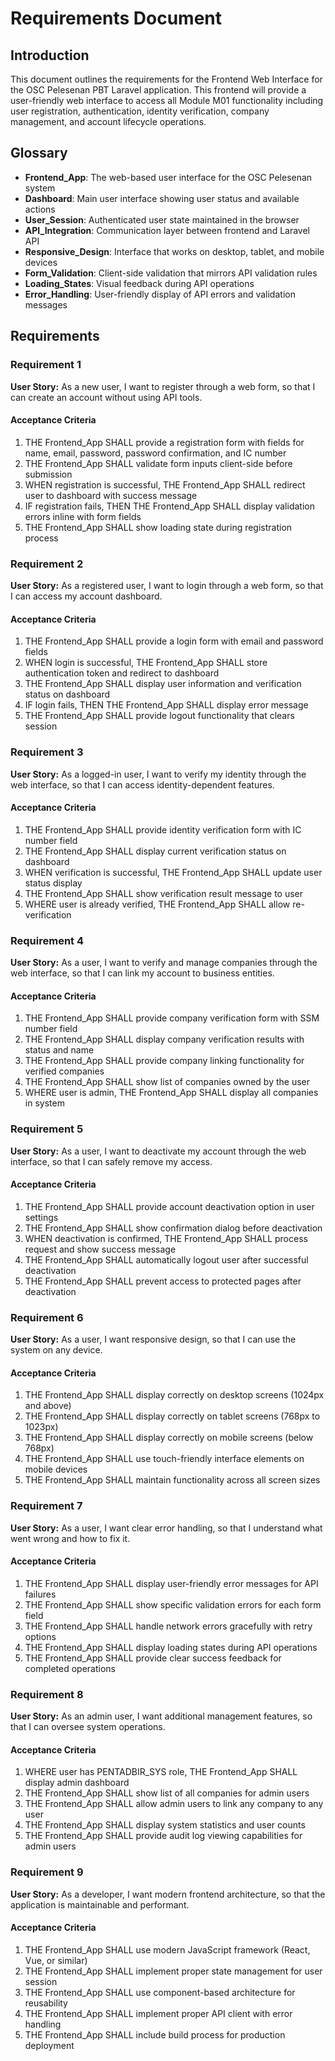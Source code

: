 # Requirements Document

## Introduction

This document outlines the requirements for the Frontend Web Interface for the OSC Pelesenan PBT Laravel application. This frontend will provide a user-friendly web interface to access all Module M01 functionality including user registration, authentication, identity verification, company management, and account lifecycle operations.

## Glossary

- **Frontend_App**: The web-based user interface for the OSC Pelesenan system
- **Dashboard**: Main user interface showing user status and available actions
- **User_Session**: Authenticated user state maintained in the browser
- **API_Integration**: Communication layer between frontend and Laravel API
- **Responsive_Design**: Interface that works on desktop, tablet, and mobile devices
- **Form_Validation**: Client-side validation that mirrors API validation rules
- **Loading_States**: Visual feedback during API operations
- **Error_Handling**: User-friendly display of API errors and validation messages

## Requirements

### Requirement 1

**User Story:** As a new user, I want to register through a web form, so that I can create an account without using API tools.

#### Acceptance Criteria

1. THE Frontend_App SHALL provide a registration form with fields for name, email, password, password confirmation, and IC number
2. THE Frontend_App SHALL validate form inputs client-side before submission
3. WHEN registration is successful, THE Frontend_App SHALL redirect user to dashboard with success message
4. IF registration fails, THEN THE Frontend_App SHALL display validation errors inline with form fields
5. THE Frontend_App SHALL show loading state during registration process

### Requirement 2

**User Story:** As a registered user, I want to login through a web form, so that I can access my account dashboard.

#### Acceptance Criteria

1. THE Frontend_App SHALL provide a login form with email and password fields
2. WHEN login is successful, THE Frontend_App SHALL store authentication token and redirect to dashboard
3. THE Frontend_App SHALL display user information and verification status on dashboard
4. IF login fails, THEN THE Frontend_App SHALL display error message
5. THE Frontend_App SHALL provide logout functionality that clears session

### Requirement 3

**User Story:** As a logged-in user, I want to verify my identity through the web interface, so that I can access identity-dependent features.

#### Acceptance Criteria

1. THE Frontend_App SHALL provide identity verification form with IC number field
2. THE Frontend_App SHALL display current verification status on dashboard
3. WHEN verification is successful, THE Frontend_App SHALL update user status display
4. THE Frontend_App SHALL show verification result message to user
5. WHERE user is already verified, THE Frontend_App SHALL allow re-verification

### Requirement 4

**User Story:** As a user, I want to verify and manage companies through the web interface, so that I can link my account to business entities.

#### Acceptance Criteria

1. THE Frontend_App SHALL provide company verification form with SSM number field
2. THE Frontend_App SHALL display company verification results with status and name
3. THE Frontend_App SHALL provide company linking functionality for verified companies
4. THE Frontend_App SHALL show list of companies owned by the user
5. WHERE user is admin, THE Frontend_App SHALL display all companies in system

### Requirement 5

**User Story:** As a user, I want to deactivate my account through the web interface, so that I can safely remove my access.

#### Acceptance Criteria

1. THE Frontend_App SHALL provide account deactivation option in user settings
2. THE Frontend_App SHALL show confirmation dialog before deactivation
3. WHEN deactivation is confirmed, THE Frontend_App SHALL process request and show success message
4. THE Frontend_App SHALL automatically logout user after successful deactivation
5. THE Frontend_App SHALL prevent access to protected pages after deactivation

### Requirement 6

**User Story:** As a user, I want responsive design, so that I can use the system on any device.

#### Acceptance Criteria

1. THE Frontend_App SHALL display correctly on desktop screens (1024px and above)
2. THE Frontend_App SHALL display correctly on tablet screens (768px to 1023px)
3. THE Frontend_App SHALL display correctly on mobile screens (below 768px)
4. THE Frontend_App SHALL use touch-friendly interface elements on mobile devices
5. THE Frontend_App SHALL maintain functionality across all screen sizes

### Requirement 7

**User Story:** As a user, I want clear error handling, so that I understand what went wrong and how to fix it.

#### Acceptance Criteria

1. THE Frontend_App SHALL display user-friendly error messages for API failures
2. THE Frontend_App SHALL show specific validation errors for each form field
3. THE Frontend_App SHALL handle network errors gracefully with retry options
4. THE Frontend_App SHALL display loading states during API operations
5. THE Frontend_App SHALL provide clear success feedback for completed operations

### Requirement 8

**User Story:** As an admin user, I want additional management features, so that I can oversee system operations.

#### Acceptance Criteria

1. WHERE user has PENTADBIR_SYS role, THE Frontend_App SHALL display admin dashboard
2. THE Frontend_App SHALL show list of all companies for admin users
3. THE Frontend_App SHALL allow admin users to link any company to any user
4. THE Frontend_App SHALL display system statistics and user counts
5. THE Frontend_App SHALL provide audit log viewing capabilities for admin users

### Requirement 9

**User Story:** As a developer, I want modern frontend architecture, so that the application is maintainable and performant.

#### Acceptance Criteria

1. THE Frontend_App SHALL use modern JavaScript framework (React, Vue, or similar)
2. THE Frontend_App SHALL implement proper state management for user session
3. THE Frontend_App SHALL use component-based architecture for reusability
4. THE Frontend_App SHALL implement proper API client with error handling
5. THE Frontend_App SHALL include build process for production deployment